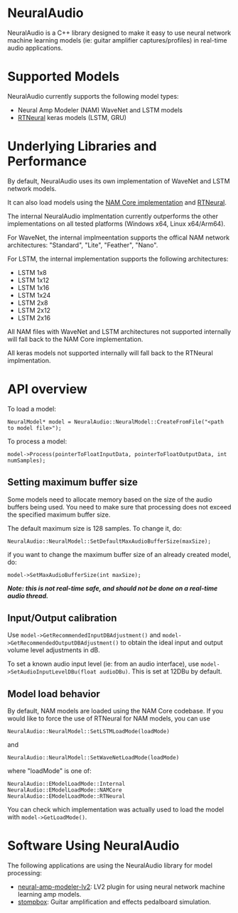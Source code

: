 # NeuralAudio

NeuralAudio is a C++ library designed to make it easy to use neural network machine learning models (ie: guitar amplifier captures/profiles) in real-time audio applications.

# Supported Models

NeuralAudio currently supports the following model types:

- Neural Amp Modeler (NAM) WaveNet and LSTM models
- [RTNeural](https://github.com/jatinchowdhury18/RTNeural) keras models (LSTM, GRU)

# Underlying Libraries and Performance

By default, NeuralAudio uses its own implementation of WaveNet and LSTM network models.

It can also load models using the [NAM Core implementation](https://github.com/sdatkinson/NeuralAmpModelerCore) and [RTNeural](https://github.com/jatinchowdhury18/RTNeural).

The internal NeuralAudio implmentation currently outperforms the other implementations on all tested platforms (Windows x64, Linux x64/Arm64).

For WaveNet, the internal implmeentation supports the offical NAM network architectures:  "Standard", "Lite", "Feather", "Nano".

For LSTM, the internal implementation supports the following architectures:

- LSTM 1x8
- LSTM 1x12
- LSTM 1x16
- LSTM 1x24
- LSTM 2x8
- LSTM 2x12
- LSTM 2x16

All NAM files with WaveNet and LSTM architectures not supported internally will fall back to the NAM Core implementation.

All keras models not supported internally will fall back to the RTNeural implmentation.

# API overview

To load a model:
```
NeuralModel* model = NeuralAudio::NeuralModel::CreateFromFile("<path to model file>");
```

To process a model:

```
model->Process(pointerToFloatInputData, pointerToFloatOutputData, int numSamples);
```

## Setting maximum buffer size

Some models need to allocate memory based on the size of the audio buffers being used. You need to make sure that processing does not exceed the specified maximum buffer size.

The default maximum size is 128 samples. To change it, do:

```
NeuralAudio::NeuralModel::SetDefaultMaxAudioBufferSize(maxSize);
```

if you want to change the maximum buffer size of an already created model, do:

```
model->SetMaxAudioBufferSize(int maxSize);
```

***Note: this is not real-time safe, and should not be done on a real-time audio thread.***

## Input/Output calibration

Use ```model->GetRecommendedInputDBAdjustment()``` and ```model->GetRecommendedOutputDBAdjustment()``` to obtain the ideal input and output volume level adjustments in dB.

To set a known audio input level (ie: from an audio interface), use ```model->SetAudioInputLevelDBu(float audioDBu)```. This is set at 12DBu by default.

## Model load behavior

By default, NAM models are loaded using the NAM Core codebase. If you would like to force the use of RTNeural for NAM models, you can use

```
NeuralAudio::NeuralModel::SetLSTMLoadMode(loadMode)
```

and

```
NeuralAudio::NeuralModel::SetWaveNetLoadMode(loadMode)
```

where "loadMode" is one of:

```
NeuralAudio::EModelLoadMode::Internal
NeuralAudio::EModelLoadMode::NAMCore
NeuralAudio::EModelLoadMode::RTNeural
```

You can check which implementation was actually used to load the model with ```model->GetLoadMode()```.

# Software Using NeuralAudio

The following applications are using the NeuralAudio library for model processing:

- [neural-amp-modeler-lv2](https://github.com/mikeoliphant/neural-amp-modeler-lv2): LV2 plugin for using neural network machine learning amp models.
- [stompbox](https://github.com/mikeoliphant/stompbox): Guitar amplification and effects pedalboard simulation.
